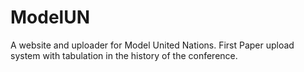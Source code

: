 # ModelUN
A website and uploader for Model United Nations. First Paper upload system with tabulation in the history of the conference.
